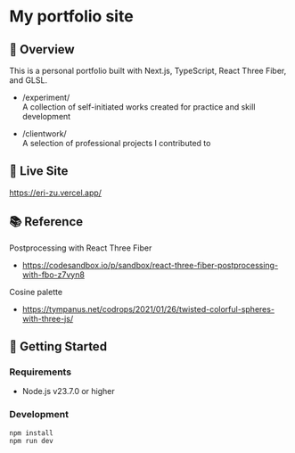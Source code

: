 # My portfolio site

## 📝 Overview

This is a personal portfolio built with Next.js, TypeScript, React Three Fiber, and GLSL.

- /experiment/  
  A collection of self-initiated works created for practice and skill development

- /clientwork/  
  A selection of professional projects I contributed to

## 🔗 Live Site

https://eri-zu.vercel.app/

## 📚 Reference

Postprocessing with React Three Fiber

- https://codesandbox.io/p/sandbox/react-three-fiber-postprocessing-with-fbo-z7vyn8

Cosine palette

- https://tympanus.net/codrops/2021/01/26/twisted-colorful-spheres-with-three-js/

## 🚀 Getting Started

### Requirements

- Node.js v23.7.0 or higher

### Development

```bash
npm install
npm run dev
```
